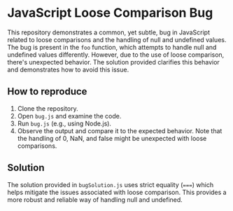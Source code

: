 # JavaScript Loose Comparison Bug

This repository demonstrates a common, yet subtle, bug in JavaScript related to loose comparisons and the handling of null and undefined values. The bug is present in the `foo` function, which attempts to handle null and undefined values differently.  However, due to the use of loose comparison, there's unexpected behavior.  The solution provided clarifies this behavior and demonstrates how to avoid this issue.

## How to reproduce

1. Clone the repository.
2. Open `bug.js` and examine the code.
3. Run `bug.js` (e.g., using Node.js).
4. Observe the output and compare it to the expected behavior.  Note that the handling of 0, NaN, and false might be unexpected with loose comparisons. 

## Solution

The solution provided in `bugSolution.js` uses strict equality (`===`) which helps mitigate the issues associated with loose comparison.  This provides a more robust and reliable way of handling null and undefined.
